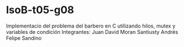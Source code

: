 # lsoB-t05-g08

Implementacio del problema del barbero en C utilizando hilos, mutex y variables de condición
Integrantes:
Juan David Moran Santiusty
Andrés Felipe Sandino
